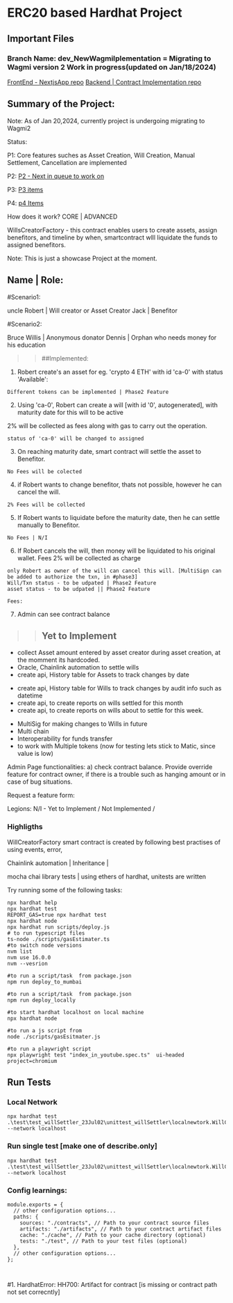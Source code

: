 # ERC20 based Hardhat Project

## Important Files

### Branch Name: dev_NewWagmiIplementation = Migrating to Wagmi version 2 Work in progress(updated on Jan/18/2024)
[FrontEnd - NextjsApp repo](https://github.com/BlockchainDeveloper009/defi_jul2_sol_hd_ts/tree/dev_NewWagmiIplementation/frontend/will_settler_ui)
[Backend | Contract Implementation repo](https://github.com/BlockchainDeveloper009/defi_jul2_sol_hd_ts/tree/dev_NewWagmiIplementation)

## Summary of the Project:

Note: As of Jan 20,2024, currently project is undergoing migrating to Wagmi2

Status: 

P1: Core features suches as Asset Creation, Will Creation, Manual Settlement, Cancellation are implemented

P2: [P2 - Next in queue to work on][P2]

P3: [P3 items][P3]

P4: [p4 Items][P4]


How does it work? CORE | ADVANCED

WillsCreatorFactory - this contract enables users to create assets, assign benefitors, and timeline by when, smartcontract wlll
liquidate the funds to assigned benefitors.


Note: This is just a showcase Project at the moment.

Name         | Role:
----------------------

#Scenario1:

uncle Robert | Will creator or Asset Creator
Jack         | Benefitor

#Scenario2:

Bruce Willis | Anonymous donator
Dennis       | Orphan who needs money for his education

>> ##Implemented:

1. Robert create's an asset for eg. 'crypto 4 ETH' with id 'ca-0' with status 'Available':

```
Different tokens can be implemented | Phase2 Feature
```

2. Using 'ca-0', Robert can create a will [with id '0', autogenerated], with maturity date for this will to be active

2% will be collected as fees along with gas to carry out the operation.
```
status of 'ca-0' will be changed to assigned
```

3. On reaching maturity date, smart contract will settle the asset to Benefitor.
```
No Fees will be colected
```

4. if Robert wants to change benefitor, thats not possible, however he can cancel the will.
```
2% Fees will be collected
```

5. If Robert wants to liquidate before the maturity date, then he can settle manually to Benefitor.
```
No Fees | N/I
```

6. If Robert cancels the will, then money will be liquidated to his original wallet. 
Fees 2% will be collected as charge

```
only Robert as owner of the will can cancel this will. [MultiSign can be added to authorize the txn, in #phase3]
Will/Txn status - to be udpated | Phase2 Feature
asset status - to be udpated || Phase2 Feature

Fees: 

```

7. Admin can see contract balance

>> ## Yet to Implement

[P2]: #p2

- collect Asset amount entered by asset creator during asset creation, at the momment its hardcoded.
- Oracle, Chainlink automation to settle wills
- create api, History table for Assets to track changes by date

[P3]: #P3
- create api, History table for Wills to track changes by audit info such as datetime
- create api, to create reports on wills settled for this month
- create api, to create reports on wills about to settle for this week.

[P4]: #P4
- MultiSig for making changes to Wills in future
- Multi chain
- Interoperability for funds transfer
- to work with Multiple tokens (now for testing lets stick to Matic, since value is low)

Admin Page functionalities:
a) check contract balance.
Provide override feature for contract owner, if there is a trouble such as hanging amount or in case of bug situations.

Request a feature form:

Legions:
N/I - Yet to Implement / Not Implemented /

### Highligths 

WillCreatorFactory smart contract is created by following best practises of using
events, error, 

Chainlink automation | 
Inheritance         |

mocha chai library tests | using ethers of hardhat, unitests are written


Try running some of the following tasks:

```shell
npx hardhat help
npx hardhat test
REPORT_GAS=true npx hardhat test
npx hardhat node
npx hardhat run scripts/deploy.js
# to run typescript files
ts-node ./scripts/gasEstimater.ts
#to switch node versions
nvm list
nvm use 16.0.0
nvm --vesrion

#to run a script/task  from package.json
npm run deploy_to_mumbai

#to run a script/task  from package.json
npm run deploy_locally

#to start hardhat localhost on local machine
npx hardhat node

#to run a js script from 
node ./scripts/gasEsitmater.js

#to run a playwright script
npx playwright test "index_in_youtube.spec.ts"  ui-headed project=chromium

```
## Run Tests

### Local Network

```
npx hardhat test .\test\test_willSettler_23Jul02\unittest_willSettler\localnewtork.WillCreator.test.js --network localhost
```
### Run single test [make one of describe.only]

```
npx hardhat test .\test\test_willSettler_23Jul02\unittest_willSettler\localnewtork.WillCreator.test.js --network localhost 
```
### Config learnings:

```hardhat.config: set paths of contract & test folders
module.exports = {
  // other configuration options...
  paths: {
    sources: "./contracts", // Path to your contract source files
    artifacts: "./artifacts", // Path to your contract artifact files
    cache: "./cache", // Path to your cache directory (optional)
    tests: "./test", // Path to your test files (optional)
  },
  // other configuration options...
};

```

```packagejson.config


```

 #1. HardhatError: HH700: Artifact for contract [is missing or contract path not set correcntly]










